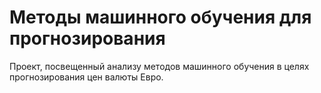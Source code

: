# Методы машинного обучения для прогнозирования

Проект, посвещенный анализу методов машинного обучения в целях прогнозирования цен валюты Евро.
